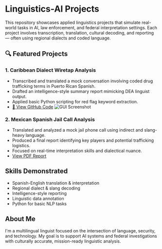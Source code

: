 # Linguistics-AI Projects

This repository showcases applied linguistics projects that simulate real-world tasks in AI, law enforcement, and federal interpretation settings. Each project involves transcription, translation, cultural decoding, and reporting — often using regional dialects and coded language. 

## 🔍 Featured Projects

### 1. Caribbean Dialect Wiretap Analysis
- Transcribed and translated a mock conversation involving coded drug trafficking terms in Puerto Rican Spanish.
- Drafted an intelligence-style summary report mimicking DEA linguist output.
- Applied basic Python scripting for red flag keyword extraction.
- [🔗 View GitHub Code](https://github.com/jenniiaze/linguistics-ai-projects)
![GUI Screenshot](gui_preview.png)



### 2. Mexican Spanish Jail Call Analysis
- Translated and analyzed a mock jail phone call using indirect and slang-heavy language.
- Produced a final report identifying key players and potential trafficking logistics.
- Focused on real-time interpretation skills and dialectical nuance.
- [View PDF Report](link-goes-here)

## Skills Demonstrated
- Spanish-English translation & interpretation
- Regional dialect & slang decoding
- Intelligence-style reporting
- Linguistic data annotation
- Python for basic NLP tasks

## About Me
I'm a multilingual linguist focused on the intersection of language, security, and technology. My goal is to support AI systems and federal investigations with culturally accurate, mission-ready linguistic analysis.
